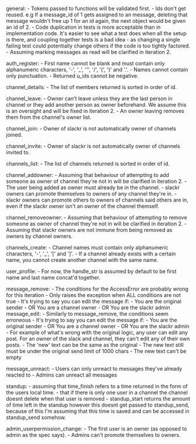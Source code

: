 general:
    - Tokens passed to functions will be validated first.
    - Ids don't get reused. e.g If a message_id of 1 gets assigned to an message, deleting that message wouldn't free up 1 for an id again, the next object would be given an id of 2.
    - Code duplication in tests is more acceptable than in implementation code. It's easier to see what a test does when all the setup is there, and coupling together tests is a bad idea - as changing a single failing test could potentially change others if the code is too tightly factored.
    - Assuming marking messages as read will be clarified in iteration 2.

auth_register:
    - First name cannot be blank and must contain only alphanumeric characters,
      '-', '_', ''', '/', '(', ')' and '.'.
    - Names cannot contain only punctuation.
    - Returned u_ids cannot be negative.

channel_details:
    - The list of members returned is sorted in order of id.

channel_leave:
    - Owner can't leave unless they are the last person in channel or they add
      another person as owner beforehand. We assume this is an oversight and
      will be fixed in iteration 2.
    - An owner leaving removes them from the channel's owner list.

channel_join:
    - Owner of slackr is not automatically owner of channels joined.

channel_invite:
    - Owner of slackr is not automatically owner of channels invited to.

channels_list:
    - The list of channels returned is sorted in order of id.

channel_addowner:
    - Assuming that behaviour of attempting to add someone as owner of channel
      they're not in will be clarified in iteration 2.
    - The user being added as owner must already be in the channel.
    - slackr owners can promote themselves to owners of any channel they're in.
    - slackr owners can promote others to owners of channels said others are in,
      even if the slackr owner isn't an owner of the channel themself.

channel_removeowner:
    - Assuming that behaviour of attempting to remove someone as owner of
      channel they're not in will be clarified in iteration 2.
    - Assuming that slackr owners are not immune from being removed as owners by
      channel owners.

channels_create:
    - Channel names must contain only alphanumeric characters, '-', '_', '[' and
      ']'.
    - If a channel already exists with a certain name, you cannot create another
      channel with the same name.

user_profile:
    - For now, the handle_str is assumed by default to be first name and last name concat'd together.

message_remove:
    - The conditions for the AccessError are probably wrong for this iteration
        - Only raises the exception when ALL conditions are not true
    - It's trying to say you can edit the message if:
        - You are the original sender
        - OR You are a channel owner
        - OR You are the slackr admin
message_edit:
    - Similarly to message_remove, the conditions seem erroneous
    - It's trying to say you can edit the message if:
        - You are the original sender
        - OR You are a channel owner
        - OR You are the slackr admin
    - For example of what's wrong with the original logic, any user can edit any post. For an owner of the slack and channel, they can't edit any of their own posts.
    - The 'new' text can be the same as the original
    - The new text still must be under the original send limit of 1000 chars
    - The new text can't be empty

message_unreact:
    - Users can only unreact to messages they've already reacted to
    - Admins can unreact all messages

standup:
    - assuming that time_finish refers to a time returned in the form of the
      users local time.
    - that if there is only one user in a channel the channel doesnt delete when
      that user is removed
    - standup_start returns the amount of time left in the standup however this
      doesnt get passed to standup_send, because of this I'm assuming that this
      time is saved and can be accessed in standup_send somehow.

admin_userpermission_change:
    - The first user is an owner (as opposed to admin as the spec says).
    - Admins can't promote themselves to owners.
